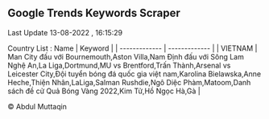 

## Google Trends Keywords Scraper 
 
Last Update 13-08-2022 , 16:15:29

Country List :
 Name  | Keyword |
| ------------- | ------------- |
| VIETNAM | Man City đấu với Bournemouth,Aston Villa,Nam Định đấu với Sông Lam Nghệ An,La Liga,Dortmund,MU vs Brentford,Trấn Thành,Arsenal vs Leicester City,Đội tuyển bóng đá quốc gia việt nam,Karolina Bielawska,Anne Heche,Thiện Nhân,LaLiga,Salman Rushdie,Ngô Diệc Phàm,Matoom,Danh sách đề cử Quả Bóng Vàng 2022,Kim Tử,Hồ Ngọc Hà,Gà |



© Abdul Muttaqin 
